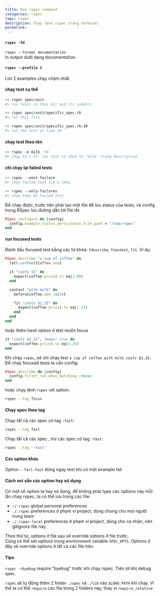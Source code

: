 ```yaml
---
title: Run rspec command
categories: rspec
tags: rspec
description: Chạy lệnh rspec trong terminal
permalink: 
---
```


#### `rspec -fd`
`rspec --format documentation`  
In output dưới dạng documentation

#### `rspec --profile 2`
List 2 examples chạy chậm nhất

#### chạy test cụ thể
```bash
>> rspec spec/unit
#> run tests in this dir and its subdirs

>> rspec spec/unit/specific_spec.rb
#> run this file

>> rspec spec/unit/specific_spec.rb:10
#> run the test on line 10
```

#### chạy test theo tên
```bash
>> rspec -e milk -fd
#> chạy tất cả các test có chứa từ 'milk' trong description
```

#### chỉ chạy lại failed tests
```bash
>> rspec --next-failure
#> chạy failed test tiếp theo

>> rspec --only-failures
#> chạy toàn bộ failed test
```
Để chạy được, trước tiên phải tạo một file để lưu status của tests, và config trong RSpec lưu đường dẫn tới file đó  
```ruby
RSpec.configure do |config|
  config.example_status_persistence_file_path = "/tmp/rspec"
end

```

#### run focused tests
Đánh dấu focused test bằng các từ khóa: `fdescribe`, `fcontext`, `fit`. Ví dụ:  
```ruby
RSpec.describe "a cup of coffee" do
  let(:coffee){Coffee.new}

  it "costs $1" do
    expect(coffee.price).to eq(1.00)
  end

  context "with milk" do
    before{coffee.add :milk}

    fit "costs $1.25" do
      expect(coffee.price).to eq(1.25)
    end
  end
end
```
hoặc thêm hash option ở test muốn focus   
```ruby
it "costs $1.25", focus: true do
  expect(coffee.price).to eq(1.25)
end
```

Khi chạy `rspec`, sẽ chỉ chạy test `a cup of coffee with milk costs $1.25`.  
Để chạy focused tests ta cần config:  
```ruby
RSpec.describe do |config|
  config.filter_run_when_matching :focus
end
```
hoặc chạy lệnh `rspec` với option:  
```bash
rspec --tag focus
```

#### Chạy spec theo tag

Chạy tất cả các spec có tag `:fast`:  
```bash
rspec --tag fast
```

Chạy tất cả các spec , trừ các spec có tag `:fast`:  
```bash
rspec --tag '~fast'
```

#### Các option khác

Option `--fail-fast` dừng ngay test khi có một example fail  

#### Cách set sẵn các option hay sử dụng

Có một số option ta hay sử dụng, để không phải type các options này mỗi lần chạy rspec, ta có thể lưu trong các file:  
- `~/.rspec` global personal preferences
- `./.rspec` preferences ở phạm vi project, dùng chung cho mọi người trong team 
- `./.rspec-local` preferences ở phạm vi project, dùng cho cá nhân, nên gitignore file này

Theo thứ tự, options ở file sau sẽ override options ở file trước.  
Cũng có thể set options trong environment variable `SPEC_OPTS`. Options ở đây sẽ override options ở tất cả các file trên.  
  
#### Tips

`rspec -rbyebug` require "byebug" trước khi chạy rspec. Tiện lợi khi debug spec.  

`rspec` sẽ tự động thêm 2 folder `./spec` và `./lib` vào `$LOAD_PATH` khi chạy. Vì thế ta có thể `require` các file trong 2 folders này, thay vì `require_ralative`  

